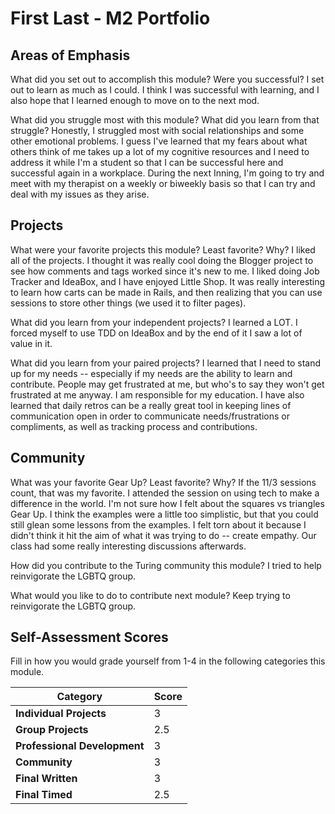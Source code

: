 # First Last - M2 Portfolio

## Areas of Emphasis

What did you set out to accomplish this module? Were you successful?
I set out to learn as much as I could.  I think I was successful with learning, and I also hope that I learned enough to move on to the next mod.

What did you struggle most with this module? What did you learn from that struggle?
Honestly, I struggled most with social relationships and some other emotional problems.  I guess I've learned that my fears about what others think of me takes up a lot of my cognitive resources and I need to address it while I'm a student so that I can be successful here and successful again in a workplace. During the next Inning, I'm going to try and meet with my therapist on a weekly or biweekly basis so that I can try and deal with my issues as they arise.

## Projects

What were your favorite projects this module? Least favorite? Why?
I liked all of the projects. I thought it was really cool doing the Blogger project to see how comments and tags worked since it's new to me. I liked doing Job Tracker and IdeaBox, and I have enjoyed Little Shop. It was really interesting to learn how carts can be made in Rails, and then realizing that you can use sessions to store other things (we used it to filter pages).

What did you learn from your independent projects?
I learned a LOT.  I forced myself to use TDD on IdeaBox and by the end of it I saw a lot of value in it.

What did you learn from your paired projects?
I learned that I need to stand up for my needs -- especially if my needs are the ability to learn and contribute. People may get frustrated at me, but who's to say they won't get frustrated at me anyway.  I am responsible for my education.  I have also learned that daily retros can be a really great tool in keeping lines of communication open in order to communicate needs/frustrations or compliments, as well as tracking process and contributions.

## Community

What was your favorite Gear Up? Least favorite? Why?
If the 11/3 sessions count, that was my favorite. I attended the session on using tech to make a difference in the world. I'm not sure how I felt about the squares vs triangles Gear Up.  I think the examples were a little too simplistic, but that you could still glean some lessons from the examples. I felt torn about it because I didn't think it hit the aim of what it was trying to do  -- create empathy.  Our class had some really interesting discussions afterwards.

How did you contribute to the Turing community this module?
I tried to help reinvigorate the LGBTQ group.

What would you like to do to contribute next module?
Keep trying to reinvigorate the LGBTQ group.

## Self-Assessment Scores

Fill in how you would grade yourself from 1-4 in the following categories this module.

| Category                     | Score |
| -----------------------------| ----- |
| **Individual Projects**      |   3   |
| **Group Projects**           |   2.5   |
| **Professional Development** |   3   |
| **Community**                |   3   |
| **Final Written**            |   3   |
| **Final Timed**              |   2.5   |
